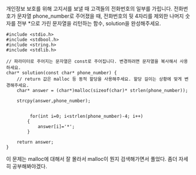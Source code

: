 
개인정보 보호를 위해 고지서를 보낼 때 고객들의 전화번호의 일부를 가립니다.
전화번호가 문자열 phone_number로 주어졌을 때, 전화번호의 뒷 4자리를 제외한 나머지 숫자를 전부 *으로 가린 문자열을 리턴하는 함수, solution을 완성해주세요.

```
#include <stdio.h>
#include <stdbool.h>
#include <string.h>
#include <stdlib.h>

// 파라미터로 주어지는 문자열은 const로 주어집니다. 변경하려면 문자열을 복사해서 사용하세요.
char* solution(const char* phone_number) {
    // return 값은 malloc 등 동적 할당을 사용해주세요. 할당 길이는 상황에 맞게 변경해주세요.
    char* answer = (char*)malloc(sizeof(char)* strlen(phone_number));

    strcpy(answer,phone_number);
  
      
         for(int i=0; i<strlen(phone_number)-4; i++)
        {
            answer[i]='*';
        }
    
    return answer;
}
```

이 문제는 malloc에 대해서 잘 몰라서 malloc이 뭔지 검색해가면서 풀었다. 좀더 자세히 공부해봐야겠다.